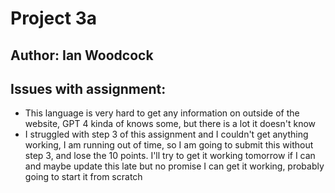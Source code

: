 # Project 3a

## Author: Ian Woodcock

## Issues with assignment:
- This language is very hard to get any information on outside of the website, GPT 4 kinda of knows some, but there is a lot it doesn't know
- I struggled with step 3 of this assignment and I couldn't get anything working, I am running out of time, so I am going to submit this without step 3, and lose the 10 points. I'll try to get it working tomorrow if I can and maybe update this late but no promise I can get it working, probably going to start it from scratch
